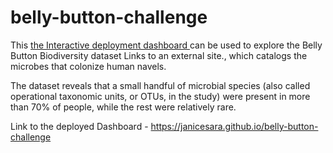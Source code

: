 # belly-button-challenge


This [the Interactive deployment dashboard ](https://janicesara.github.io/belly-button-challenge/) can be used to explore the Belly Button Biodiversity dataset Links to an external site., which catalogs the microbes that colonize human navels.

The dataset reveals that a small handful of microbial species (also called operational taxonomic units, or OTUs, in the study) were present in more than 70% of people, while the rest were relatively rare.

Link to the deployed Dashboard - https://janicesara.github.io/belly-button-challenge